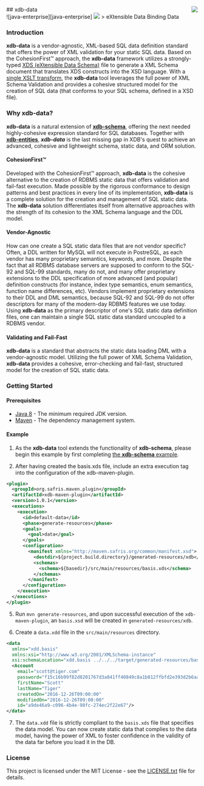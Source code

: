 <img src="https://www.cohesionfirst.org/logo.png" align="right" />
## xdb-data<br>![java-enterprise][java-enterprise] <a href="https://www.cohesionfirst.org/"><img src="https://img.shields.io/badge/CohesionFirst%E2%84%A2--blue.svg"></a>
> eXtensible Data Binding Data

### Introduction

**xdb-data** is a vendor-agnostic, XML-based SQL data definition standard that offers the power of XML validation for your static SQL data. Based on the CohesionFirst™ approach, the **xdb-data** framework utilizes a strongly-typed [XDS (eXtensible Data Schema)][xds.xsd] file to generate a XML Schema document that translates XDS constructs into the XSD language. With a [single XSLT transform][data.xsl], the **xdb-data** tool leverages the full power of XML Schema Validation and provides a cohesive structured model for the creation of SQL data (that conforms to your SQL schema, defined in a XSD file).

### Why **xdb-data**?

**xdb-data** is a natural extension of [**xdb-schema**][xdb-schema], offering the next needed highly-cohesive expression standard for SQL databases. Together with [**xdb-entities**][xdb-entities], ***xdb-data*** is the last missing gap in XDB's quest to achieve an advanced, cohesive and lightweight schema, static data, and ORM solution.

#### CohesionFirst™

Developed with the CohesionFirst™ approach, **xdb-data** is the cohesive alternative to the creation of RDBMS static data that offers validation and fail-fast execution. Made possible by the rigorous conformance to design patterns and best practices in every line of its implementation, **xdb-data** is a complete solution for the creation and management of SQL static data. The **xdb-data** solution differentiates itself from alternative approaches with the strength of its cohesion to the XML Schema language and the DDL model.

#### Vendor-Agnostic

How can one create a SQL static data files that are not vendor specific? Often, a DDL written for MySQL will not execute in PostreSQL, as each vendor has many proprietary semantics, keywords, and more. Despite the fact that all RDBMS database servers are supposed to conform to the SQL-92 and SQL-99 standards, many do not, and many offer proprietary extensions to the DDL specification of more advanced (and popular) definition constructs (for instance, index type semantics, enum semantics, function name differences, etc). Vendors implement proprietary extensions to their DDL and DML semantics, because SQL-92 and SQL-99 do not offer descriptors for many of the modern-day RDBMS features we use today. Using **xdb-data** as the primary descriptor of one's SQL static data definition files, one can maintain a single SQL static data standard uncoupled to a RDBMS vendor.

#### Validating and Fail-Fast

**xdb-data** is a standard that abstracts the static data loading DML with a vendor-agnostic model. Utilizing the full power of XML Schema Validation, **xdb-data** provides a cohesive, error-checking and fail-fast, structured model for the creation of SQL static data.

### Getting Started

#### Prerequisites

* [Java 8][jdk8-download] - The minimum required JDK version.
* [Maven][maven] - The dependency management system.

#### Example

1. As the **xdb-data** tool extends the functionality of **xdb-schema**, please begin this example by first completing [the **xdb-schema** example][xdb-schema-example].

4. After having created the basis.xds file, include an extra execution tag into the configuration of the xdb-maven-plugin.

  ```xml
  <plugin>
    <groupId>org.safris.maven.plugin</groupId>
    <artifactId>xdb-maven-plugin</artifactId>
    <version>1.0.1</version>
    <executions>
      <execution>
        <id>default-data</id>
        <phase>generate-resources</phase>
        <goals>
          <goal>data</goal>
        </goals>
        <configuration>
          <manifest xmlns="http://maven.safris.org/common/manifest.xsd">
            <destdir>${project.build.directory}/generated-resources/xdb</destdir>
            <schemas>
              <schema>${basedir}/src/main/resources/basis.xds</schema>
            </schemas>
          </manifest>
        </configuration>
      </execution>
    </executions>
  </plugin>
  ```

5. Run `mvn generate-resources`, and upon successful execution of the `xdb-maven-plugin`, an `basis.xsd` will be created in `generated-resources/xdb`.

6. Create a `data.xdd` file in the `src/main/resources` directory.

  ```xml
  <data
    xmlns="xdd.basis"
    xmlns:xsi="http://www.w3.org/2001/XMLSchema-instance"
    xsi:schemaLocation="xdd.basis ../../../target/generated-resources/basis.xsd">
    <Account
      email="scott@tiger.com"
      password="f15c16b99f82d8201767d3a841ff40849c8a1b812ffbfd2e393d2b6aa6682a6e"
      firstName="Scott"
      lastName="Tiger"
      createdOn="2016-12-26T09:00:00"
      modifiedOn="2016-12-26T09:00:00"
      id="a9de46a9-c096-4b4e-98fc-274ec2f22e67"/>
  </data>
  ```

7. The `data.xdd` file is strictly compliant to the `basis.xds` file that specifies the data model. You can now create static data that complies to the data model, having the power of XML to foster confidence in the validity of the data far before you load it in the DB.

### License

This project is licensed under the MIT License - see the [LICENSE.txt](LICENSE.txt) file for details.

[data.xsl]: https://github.com/SevaSafris/xdb/blob/master/data/src/main/resources/data.xsl
[java-enterprise]: https://img.shields.io/badge/java-enterprise-blue.svg
[jdk8-download]: http://www.oracle.com/technetwork/java/javase/downloads/jdk8-downloads-2133151.html
[maven-archetype-quickstart]: http://maven.apache.org/archetypes/maven-archetype-quickstart
[maven]: https://maven.apache.org/
[xdb-entities]: https://github.com/SevaSafris/xdb/blob/master/entities
[xdb-maven-plugin]: https://github.com/SevaSafris/xdb-maven-plugin
[xdb-schema-example]: https://github.com/SevaSafris/xdb/tree/master/schema#example
[xdb-schema]: https://github.com/SevaSafris/xdb/blob/master/schema
[xds.xsd]: https://github.com/SevaSafris/xdb/blob/master/schema/src/main/resources/xds.xsd